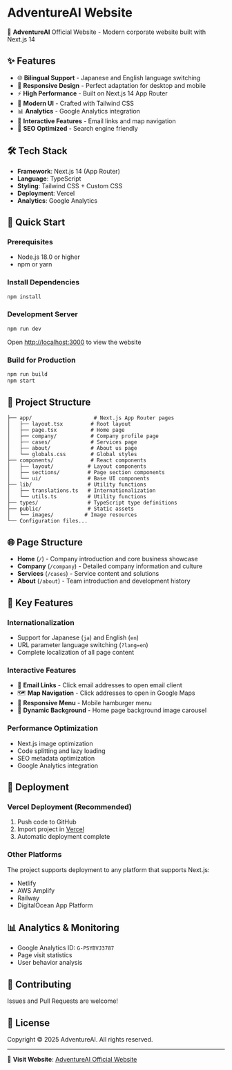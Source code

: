 # AdventureAI Website

🚀 **AdventureAI** Official Website - Modern corporate website built with Next.js 14

## ✨ Features

- 🌐 **Bilingual Support** - Japanese and English language switching
- 📱 **Responsive Design** - Perfect adaptation for desktop and mobile
- ⚡ **High Performance** - Built on Next.js 14 App Router
- 🎨 **Modern UI** - Crafted with Tailwind CSS
- 📊 **Analytics** - Google Analytics integration
- 🔗 **Interactive Features** - Email links and map navigation
- 🎯 **SEO Optimized** - Search engine friendly

## 🛠️ Tech Stack

- **Framework**: Next.js 14 (App Router)
- **Language**: TypeScript
- **Styling**: Tailwind CSS + Custom CSS
- **Deployment**: Vercel
- **Analytics**: Google Analytics

## 🚀 Quick Start

### Prerequisites
- Node.js 18.0 or higher
- npm or yarn

### Install Dependencies
```bash
npm install
```

### Development Server
```bash
npm run dev
```

Open [http://localhost:3000](http://localhost:3000) to view the website

### Build for Production
```bash
npm run build
npm start
```

## 📁 Project Structure

```
├── app/                    # Next.js App Router pages
│   ├── layout.tsx         # Root layout
│   ├── page.tsx           # Home page
│   ├── company/           # Company profile page
│   ├── cases/             # Services page
│   ├── about/             # About us page
│   └── globals.css        # Global styles
├── components/            # React components
│   ├── layout/           # Layout components
│   ├── sections/         # Page section components
│   └── ui/               # Base UI components
├── lib/                  # Utility functions
│   ├── translations.ts   # Internationalization
│   └── utils.ts          # Utility functions
├── types/                # TypeScript type definitions
├── public/               # Static assets
│   └── images/          # Image resources
└── Configuration files...
```

## 🌐 Page Structure

- **Home** (`/`) - Company introduction and core business showcase
- **Company** (`/company`) - Detailed company information and culture
- **Services** (`/cases`) - Service content and solutions
- **About** (`/about`) - Team introduction and development history

## 🎯 Key Features

### Internationalization
- Support for Japanese (`ja`) and English (`en`)
- URL parameter language switching (`?lang=en`)
- Complete localization of all page content

### Interactive Features
- 📧 **Email Links** - Click email addresses to open email client
- 🗺️ **Map Navigation** - Click addresses to open in Google Maps
- 📱 **Responsive Menu** - Mobile hamburger menu
- 🎨 **Dynamic Background** - Home page background image carousel

### Performance Optimization
- Next.js image optimization
- Code splitting and lazy loading
- SEO metadata optimization
- Google Analytics integration

## 🚀 Deployment

### Vercel Deployment (Recommended)
1. Push code to GitHub
2. Import project in [Vercel](https://vercel.com)
3. Automatic deployment complete

### Other Platforms
The project supports deployment to any platform that supports Next.js:
- Netlify
- AWS Amplify
- Railway
- DigitalOcean App Platform

## 📊 Analytics & Monitoring

- Google Analytics ID: `G-PSYBVJ3787`
- Page visit statistics
- User behavior analysis

## 🤝 Contributing

Issues and Pull Requests are welcome!

## 📄 License

Copyright © 2025 AdventureAI. All rights reserved.

---

🌟 **Visit Website**: [AdventureAI Official Website](https://www.adventureai.jp)